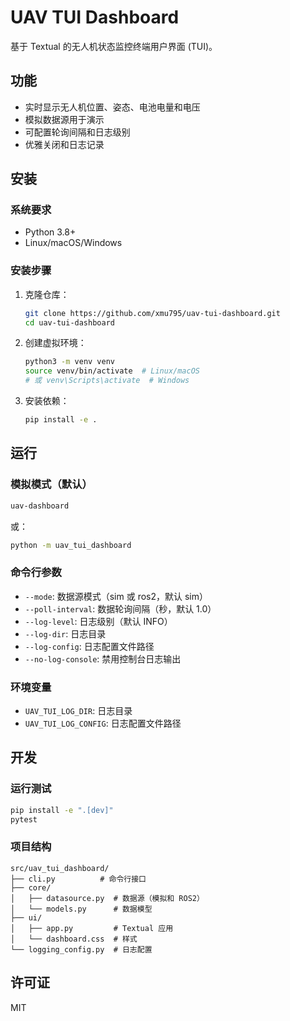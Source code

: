 # UAV TUI Dashboard

基于 Textual 的无人机状态监控终端用户界面 (TUI)。

## 功能

- 实时显示无人机位置、姿态、电池电量和电压
- 模拟数据源用于演示
- 可配置轮询间隔和日志级别
- 优雅关闭和日志记录

## 安装

### 系统要求

- Python 3.8+
- Linux/macOS/Windows

### 安装步骤

1. 克隆仓库：
   ```bash
   git clone https://github.com/xmu795/uav-tui-dashboard.git
   cd uav-tui-dashboard
   ```

2. 创建虚拟环境：
   ```bash
   python3 -m venv venv
   source venv/bin/activate  # Linux/macOS
   # 或 venv\Scripts\activate  # Windows
   ```

3. 安装依赖：
   ```bash
   pip install -e .
   ```

## 运行

### 模拟模式（默认）

```bash
uav-dashboard
```

或：

```bash
python -m uav_tui_dashboard
```

### 命令行参数

- `--mode`: 数据源模式（sim 或 ros2，默认 sim）
- `--poll-interval`: 数据轮询间隔（秒，默认 1.0）
- `--log-level`: 日志级别（默认 INFO）
- `--log-dir`: 日志目录
- `--log-config`: 日志配置文件路径
- `--no-log-console`: 禁用控制台日志输出

### 环境变量

- `UAV_TUI_LOG_DIR`: 日志目录
- `UAV_TUI_LOG_CONFIG`: 日志配置文件路径

## 开发

### 运行测试

```bash
pip install -e ".[dev]"
pytest
```

### 项目结构

```
src/uav_tui_dashboard/
├── cli.py          # 命令行接口
├── core/
│   ├── datasource.py  # 数据源（模拟和 ROS2）
│   └── models.py      # 数据模型
├── ui/
│   ├── app.py         # Textual 应用
│   └── dashboard.css  # 样式
└── logging_config.py  # 日志配置
```

## 许可证

MIT
